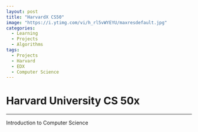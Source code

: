 ```yaml
---
layout: post
title: "HarvardX CS50"
image: "https://i.ytimg.com/vi/h_rl5vWYEYU/maxresdefault.jpg"
categories:
  - Learning
  - Projects
  - Algorithms
tags:
  - Projects
  - Harvard
  - EDX
  - Computer Science
---
```


# Harvard University CS 50x
---

Introduction to Computer Science
